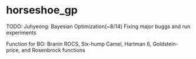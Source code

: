 # horseshoe_gp
TODO:
  Juhyeong: Bayesian Optimization(~8/14)
  Fixing major buggs and run experiments

Function for BO:
Branin ROCS, Six-hump Camel, Hartman 6, Goldstein-price, and Rosenbrock functions

